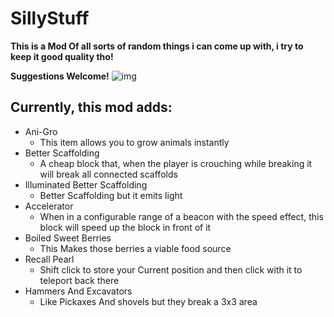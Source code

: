 # SillyStuff
**This is a Mod Of all sorts of random things i can come up with, i try to keep it good quality tho!**

**Suggestions Welcome!**
![img](https://i.imgur.com/EfkQGl6.png "SillyStuff")
##  Currently, this mod adds:
- Ani-Gro
    - This item allows you to grow animals instantly
-  Better Scaffolding
    - A cheap block that, when the player is crouching while breaking it will break all connected scaffolds
-  Illuminated Better Scaffolding
    - Better Scaffolding but it emits light
- Accelerator
    - When in a configurable range of a beacon with the speed effect, this block will speed up the block in front of it
- Boiled Sweet Berries
    - This Makes those berries a viable food source
- Recall Pearl
    - Shift click to store your Current position and then click with it to teleport back there
- Hammers And Excavators
    - Like Pickaxes And shovels but they break a 3x3 area